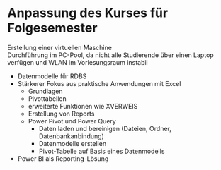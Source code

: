 # Anpassung des Kurses für Folgesemester

Erstellung einer virtuellen Maschine  
Durchführung im PC-Pool, da nicht alle Studierende über einen Laptop verfügen und WLAN im Vorlesungsraum instabil

- Datenmodelle für RDBS  
- Stärkerer Fokus aus praktische Anwendungen mit Excel  
  - Grundlagen
  - Pivottabellen
  - erweiterte Funktionen wie XVERWEIS
  - Erstellung von Reports  
  - Power Pivot und Power Query
    - Daten laden und bereinigen (Dateien, Ordner, Datenbankanbindung)
    - Datenmodelle erstellen
    - Pivot-Tabelle auf Basis eines Datenmodells
- Power BI als Reporting-Lösung